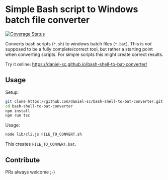 # Simple Bash script to Windows batch file converter

[![Coverage Status](https://coveralls.io/repos/github/daniel-sc/bash-shell-to-bat-converter/badge.svg?branch=master)](https://coveralls.io/github/daniel-sc/bash-shell-to-bat-converter?branch=master)

Converts bash scripts (`*.sh`) to windows batch files (`*.bat`). 
This is _not_ supposed to be a fully complete/correct tool, but rather a starting point when converting scripts. 
For simple scripts this might create correct results.

Try it online: https://daniel-sc.github.io/bash-shell-to-bat-converter/

## Usage
Setup:
```sh
git clone https://github.com/daniel-sc/bash-shell-to-bat-converter.git
cd bash-shell-to-bat-converter
npm install
npm run tsc
``` 

Usage:
```sh
node lib/cli.js FILE_TO_CONVERT.sh
```
This creates `FILE_TO_CONVERT.bat`.

## Contribute

PRs always welcome ;-)
